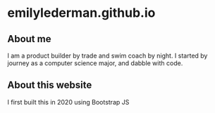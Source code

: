 # emilylederman.github.io
## About me
I am a product builder by trade and swim coach by night. I started by journey as a computer science major, and dabble with code.

## About this website
I first built this in 2020 using Bootstrap JS
